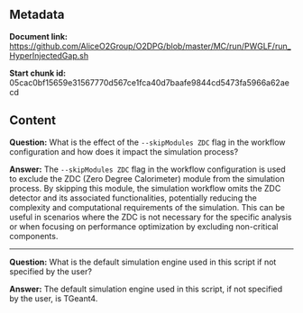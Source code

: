 ## Metadata

**Document link:** https://github.com/AliceO2Group/O2DPG/blob/master/MC/run/PWGLF/run_HyperInjectedGap.sh

**Start chunk id:** 05cac0bf15659e31567770d567ce1fca40d7baafe9844cd5473fa5966a62aecd

## Content

**Question:** What is the effect of the `--skipModules ZDC` flag in the workflow configuration and how does it impact the simulation process?

**Answer:** The `--skipModules ZDC` flag in the workflow configuration is used to exclude the ZDC (Zero Degree Calorimeter) module from the simulation process. By skipping this module, the simulation workflow omits the ZDC detector and its associated functionalities, potentially reducing the complexity and computational requirements of the simulation. This can be useful in scenarios where the ZDC is not necessary for the specific analysis or when focusing on performance optimization by excluding non-critical components.

---

**Question:** What is the default simulation engine used in this script if not specified by the user?

**Answer:** The default simulation engine used in this script, if not specified by the user, is TGeant4.